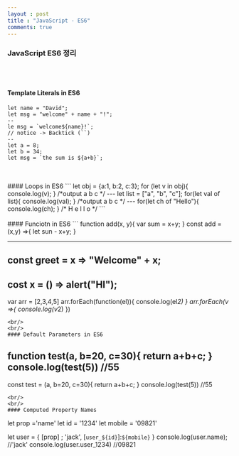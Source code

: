 ```yaml
---
layout : post
title : "JavaScript - ES6"
comments: true
---
```


### JavaScript ES6 정리
<br/>
<br/>

#### Template Literals in ES6

```
let name = "David";
let msg = "welcome" + name + "!";
--
le msg = `welcome${name}!`;
// notice -> Backtick (``)
--
let a = 8;
let b = 34;
let msg = `the sum is ${a+b}`;
```
<br/>
<br/>
#### Loops in ES6
```
let obj = {a:1, b:2, c:3};
for (let v in obj){
 console.log(v); 
}
/*output 
a
b
c */
---
let list = ["a", "b", "c"];
for(let val of list){
  console.log(val);
}
/*output
a
b
c
*/
---
for(let ch of "Hello"){
  console.log(ch);
}
/*
H
e
l
l
o */
```
<br/>
<br/>
#### Funciotn in ES6
```
function add(x, y){
  var sum = x+y;
}
const add = (x,y) =>{
  let sun - x+y;
}

---
const greet = x => "Welcome" + x;
---
cost x = () => alert("HI");
---

var arr = [2,3,4,5]
arr.forEach(function(el)){
  console.log(el*2)
}
arr.forEach(v =>{
  console.log(v*2)
})
```
<br/>
<br/>
#### Default Parameters in ES6
```
function test(a, b=20, c=30){
  return a+b+c;
}
console.log(test(5)) //55
---
const test = (a, b=20, c=30){
  return a+b+c;
}
console.log(test(5)) //55
```
<br/>
<br/>
#### Computed Property Names
```
let prop ='name'
let id = '1234'
let mobile = '09821'

let user = {
  [prop] ; 'jack',
  [`user_${id}`]:`${mobile}`
}
console.log(user.name); //'jack'
console.log(user.user_1234) //09821
```
